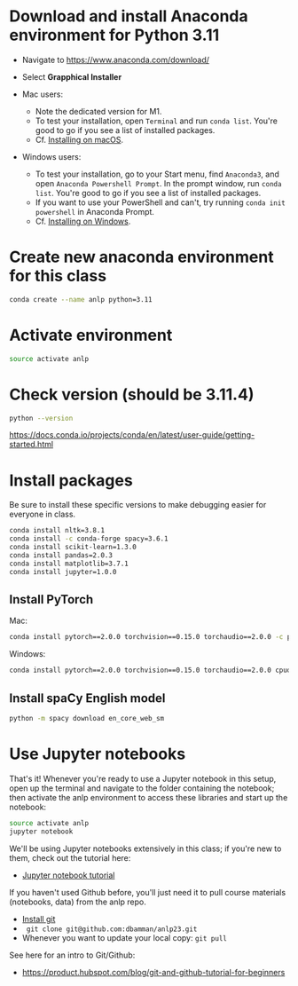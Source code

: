 # Download and install Anaconda environment for Python 3.11

- Navigate to https://www.anaconda.com/download/
- Select **Grapphical Installer**
- Mac users: 
    - Note the dedicated version for M1. 
    - To test your installation, open `Terminal` and run `conda list`. You're good to go if you see a list of installed packages.
    - Cf. [Installing on macOS](https://docs.conda.io/projects/conda/en/latest/user-guide/install/macos.html). 
    
- Windows users: 
    - To test your installation, go to your Start menu, find `Anaconda3`, and open `Anaconda Powershell Prompt`. In the prompt window, run `conda list`. You're good to go if you see a list of installed packages.
    - If you want to use your PowerShell and can't, try running `conda init powershell` in Anaconda Prompt.
    - Cf. [Installing on Windows](https://docs.conda.io/projects/conda/en/latest/user-guide/install/windows.html).

# Create new anaconda environment for this class

```sh
conda create --name anlp python=3.11
 ```

# Activate environment

```sh
source activate anlp
```

# Check version (should be 3.11.4)

```sh
python --version 
```
https://docs.conda.io/projects/conda/en/latest/user-guide/getting-started.html

# Install packages

Be sure to install these specific versions to make debugging easier for everyone in class.

```sh
conda install nltk=3.8.1
conda install -c conda-forge spacy=3.6.1
conda install scikit-learn=1.3.0
conda install pandas=2.0.3
conda install matplotlib=3.7.1
conda install jupyter=1.0.0
```

## Install PyTorch

Mac:

```sh
conda install pytorch==2.0.0 torchvision==0.15.0 torchaudio==2.0.0 -c pytorch
```

Windows:

```sh
conda install pytorch==2.0.0 torchvision==0.15.0 torchaudio==2.0.0 cpuonly -c pytorch
```


## Install spaCy English model

```sh
python -m spacy download en_core_web_sm
```

# Use Jupyter notebooks

That's it! Whenever you're ready to use a Jupyter notebook in this setup, open up the terminal and navigate to the folder containing the notebook; then activate the anlp environment to access these libraries and start up the notebook:

```sh
source activate anlp
jupyter notebook
```

We'll be using Jupyter notebooks extensively in this class; if you're new to them, check out the tutorial here:

* [Jupyter notebook tutorial](https://www.dataquest.io/blog/jupyter-notebook-tutorial/)

If you haven't used Github before, you'll just need it to pull course materials (notebooks, data) from the anlp repo.

* [Install git](https://git-scm.com/book/en/v2/Getting-Started-Installing-Git)
* ` git clone git@github.com:dbamman/anlp23.git`
* Whenever you want to update your local copy: `git pull`

See here for an intro to Git/Github:

* https://product.hubspot.com/blog/git-and-github-tutorial-for-beginners


